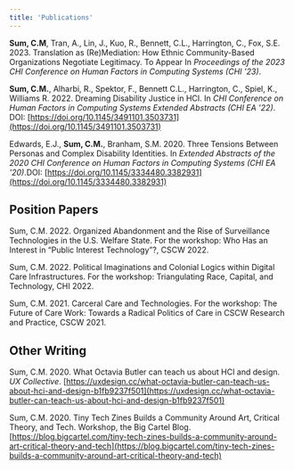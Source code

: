 ```yaml
---
title: 'Publications'
---
```


**Sum, C.M**, Tran, A., Lin, J., Kuo, R., Bennett, C.L., Harrington, C., Fox, S.E. 2023. Translation as (Re)Mediation: How Ethnic Community-Based Organizations Negotiate Legitimacy. To Appear In *Proceedings of the 2023 CHI Conference on Human Factors in Computing Systems (CHI '23)*.

**Sum, C.M.**, Alharbi, R., Spektor, F., Bennett C.L., Harrington, C., Spiel, K., Williams R. 2022. Dreaming Disability Justice in HCI. In *CHI Conference on Human Factors in Computing Systems Extended Abstracts (CHI EA '22)*. DOI: [https://doi.org/10.1145/3491101.3503731](https://doi.org/10.1145/3491101.3503731)

Edwards, E.J., **Sum, C.M.**, Branham, S.M. 2020. Three Tensions Between Personas and Complex Disability Identities. In *Extended Abstracts of the 2020 CHI Conference on Human Factors in Computing Systems (CHI EA '20)*.DOI: [https://doi.org/10.1145/3334480.3382931](https://doi.org/10.1145/3334480.3382931)



## Position Papers
Sum, C.M. 2022. Organized Abandonment and the Rise of Surveillance Technologies in the U.S. Welfare State. For the workshop: Who Has an Interest in “Public Interest Technology”?, CSCW 2022.

Sum, C.M. 2022. Political Imaginations and Colonial Logics within Digital Care Infrastructures. For the workshop: Triangulating Race, Capital, and Technology, CHI 2022.

Sum, C.M. 2021. Carceral Care and Technologies. For the workshop: The Future of Care Work: Towards a Radical Politics of Care in CSCW Research and Practice, CSCW 2021.

## Other Writing
Sum, C.M. 2020. What Octavia Butler can teach us about HCI and design. *UX Collective*. [https://uxdesign.cc/what-octavia-butler-can-teach-us-about-hci-and-design-b1fb9237f501](https://uxdesign.cc/what-octavia-butler-can-teach-us-about-hci-and-design-b1fb9237f501)

Sum, C.M. 2020. Tiny Tech Zines Builds a Community Around Art, Critical Theory, and Tech. Workshop, the Big Cartel Blog. [https://blog.bigcartel.com/tiny-tech-zines-builds-a-community-around-art-critical-theory-and-tech](https://blog.bigcartel.com/tiny-tech-zines-builds-a-community-around-art-critical-theory-and-tech)
